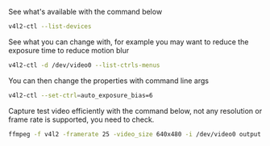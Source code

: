 See what's available with the command below

```bash
v4l2-ctl --list-devices
```

See what you can change with, for example you may want to reduce the exposure time to reduce motion blur

```bash
v4l2-ctl -d /dev/video0 --list-ctrls-menus
```

You can then change the properties with command line args

```bash
v4l2-ctl --set-ctrl=auto_exposure_bias=6
```

Capture test video efficiently with the command below, not any resolution or frame rate is supported, you need to check.

```bash
ffmpeg -f v4l2 -framerate 25 -video_size 640x480 -i /dev/video0 output.mkv
```
